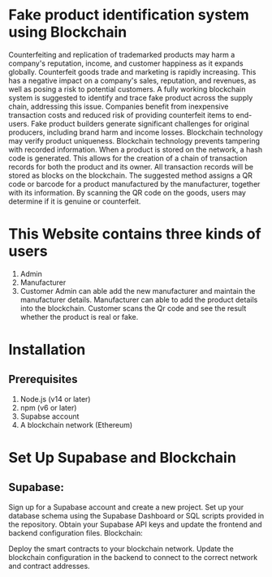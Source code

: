 # Fake product identification system using Blockchain
  Counterfeiting and replication of trademarked products may harm a company's reputation, income, and customer happiness as it expands globally. Counterfeit goods trade and marketing is rapidly increasing. This has a negative impact on a company's sales, reputation, and revenues, as well as posing a risk to potential customers. A fully working blockchain system is suggested to identify and trace fake product across the supply chain, addressing this issue. 
Companies benefit from inexpensive transaction costs and reduced risk of providing counterfeit items to end-users. Fake product builders generate significant challenges for original producers, including brand harm and income losses. Blockchain technology may verify product uniqueness. Blockchain technology prevents tampering with recorded information. When a product is stored on the network, a hash code is generated. This allows for the creation of a chain of transaction records for both the product and its owner. All transaction records will be stored as blocks on the blockchain. The suggested method assigns a QR code or barcode for a product manufactured by the manufacturer, together with its information. By scanning the QR code on the goods, users may determine if it is genuine or counterfeit.


# This Website contains three kinds of users
  1. Admin
  2. Manufacturer
  3. Customer
Admin can able add the new manufacturer and maintain the manufacturer details.
Manufacturer can able to add the product details into the blockchain.
Customer scans the Qr code and see the result whether the product is real or fake.

# Installation
 ## Prerequisites
  1. Node.js (v14 or later)
  2. npm (v6 or later)
  3. Supabse account
  4. A blockchain network (Ethereum)
# Set Up Supabase and Blockchain
## Supabase:

Sign up for a Supabase account and create a new project.
Set up your database schema using the Supabase Dashboard or SQL scripts provided in the repository.
Obtain your Supabase API keys and update the frontend and backend configuration files.
Blockchain:

Deploy the smart contracts to your blockchain network.
Update the blockchain configuration in the backend to connect to the correct network and contract addresses.


